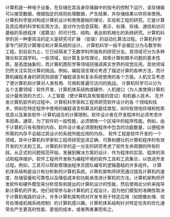 计算机是一种电子设备，在存储在其自身存储器中的指令的控制下运行，该存储器可以接受数据，根据指定的规则处理数据，产生结果，并存储结果以供将来使用。计算机科学是对构成计算机设计和使用基础的理论、实验和工程的研究。它是计算及其应用的科学和实用方法，是对作为信息获取、表示、处理、存储、通信和访问基础的系统程序（或算法）的可行性、结构、表达和机械化的系统研究。计算机科学的另一种更简洁的定义是研究可扩展 （安装）的自动化算法过程。计算机科学家专门研究计算理论和计算系统的设计。
计算机科学一般不会被区分为与数学和工程。到目前为止，它已经萌发了无数学科所独有的研究分支。其领域可分为多种理论和实践学科。一些领域，如计算复杂性理论，探索计算和棘手问题的基本性质，是高度抽象的，而计算机图形学等领域则强调真实世界的视觉应用。其他领域仍然关注实现计算的挑战。例如，编程语言理论考虑了描述计算的各种方法，而计算机编程本身的研究则调查了编程语言和复杂系统使用的各个方面。人机交互考虑了使计算机和计算对人类有用、可用和普遍可访问的挑战。
计算机科学可以分为五个主要领域：软件开发、计算机体系结构或硬件、人机接口（为人类使用计算机设计最有效的方式）、人工智能（使计算机具有智能的尝试）和机器人技术。
在开发计算机软件的过程中，计算机科学家和工程师研究软件设计的各
个领域和技术，例如在特定程序中使用的编程语言和算法的最佳类型，如何有效地存储和检索信息以及某些软件-计算机组合的计算限制。软件设计者在开发程序时必须考虑许多因素。通常，为了软件的一般性能，必须牺牲一个区域中的程序性能。例如，由于计算机只有有限的内存，软件设计者必须限制程序中包含的功能数量，以便程序所需的内存不会超过其设计的系统所能应用的内存。
软件工程是软件开发的一个领域，其中计算机科学家和工程师研究促进正确、可靠和健壮的计算机程序的有效开发的方法和工具。计算机科学的这一分支的研究考虑了软件生命周期的所有阶段，从正式的问题规范开始，发展到解决方案的设计、作为程序的实现、程序的测试和程序维护。软件工程师开发称为编程环境的软件工具和工具集合，以改进开发过程。例如，工具可以帮助管理由程序员团队编写的逻辑基础的许多组件。
计算机体系结构是设计和分析新的计算机系统。计算机架构师研究通过提高计算机的速度、存储容量和可靠性以及降低成本和功耗来改进计算机的方法。计算机架构师开发软件和硬件模型来分析现有和提出的计算机设计的性能，然后使用此分析来指导新计算机的开发。他们经常参与新计算机的工程设计，因为他们模型的准确性取决于计算机电路的设计。许多计算机架构师对开发专用于特定应用（如图像处理、信号处理或机械系统控制）的计算机感兴趣。计算机体系结构针对特定任务的优化通常会产生更高的性能、更低的成本，或者两者兼而有之。